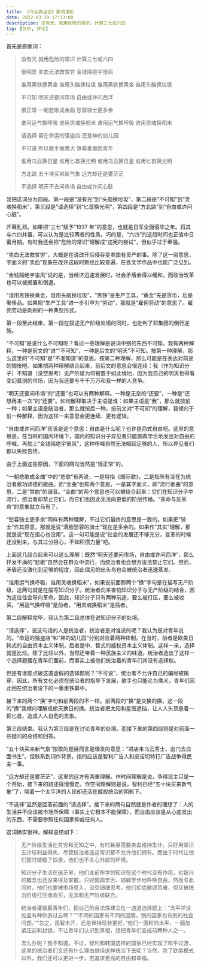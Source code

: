 ```yaml
---
title: 《乌云典当记》歌词浅析
date: 2022-03-29 17:13:00
description: 没有光，就用危险的常识，计算三七或六四
tag: [分析, 评论]
---
```


首先是原歌词：

> 没有光
> 就用危险的常识
> 计算三七或六四
> 
> 很明显
> 卖血无法救贫穷
> 金钱隔绝宇宙风
> 
> 谁用黑铁换黄金
> 谁用头脑换垃圾
> 谁用黑铁换黄金
> 谁用头脑换垃圾
> 
> 不可知
> 明天还要问市场
> 自由或许问西洋
> 
> 很正常
> 一朝悲歌成金曲
> 愁容骑士更多余
> 
> 谁用运气换呼吸
> 谁用灵魂换稻米
> 谁用运气换呼吸
> 谁用灵魂换稻米
> 
> 请选择
> 留在命运的强盗店
> 还是神的幼儿园
> 
> 不可说
> 所以歌手做鹰犬
> 铁幕重重困青年
> 
> 谁用乌云换日星
> 谁用匕首换光明
> 谁用乌云换日星
> 谁用匕首换光明
> 
> 方北路
> 五十块买来新气象
> 远方却还是雾茫茫
> 
> 不选择
> 明天不去问市场
> 自由或许问心脏

我把这词分为四段。第一段是“没有光”到“头脑换垃圾”，第二段是“不可知”到“灵魂换稻米”，第三段是“请选择”到“匕首换光明”，第四段是“方北路”到“自由或许问心脏”。

开幕乳邓。如果把“三七”赋予“1937 年”的意思，也就是日军全面侵华之年。将其与六四并置，可以认为是比较两者的性质。巧的是，“六四”的这段时间也正值中日蜜月期。有时我还会把“危险的常识”理解成“违宪的尝试”，但似乎过于牵强。

“卖血无法救贫穷”，大概是在说改开后侵吞变卖国有资产的事。除了这一层意思，字面义的“卖血”现象在改开这段时期也比较普遍，在各文学作品中也能广泛见到。

“金钱隔绝宇宙风”说的是，当经济迅速发展时，社会矛盾会得以缓和，而政治改革也可以被搁置和倒退。

“谁用黑铁换黄金，谁用头脑换垃圾”，“黑铁”是生产工具，“黄金”先是货币，后是奢侈品。如果把“生产工具”进一步引申为“劳动”，那就是“雇佣劳动”的意思了。雇佣劳动是剥削的一种典型形式。

第一段至此结束，第一段在叙述无产阶级处境的同时，也批判了邓集团的倒行逆施。

“不可知”是说什么不可知呢？看过一些理解是说词中别的东西不可知。我有两种解释，一种是前文的“谁”“不可知”，一种是后文的“明天”不可知。按第一种理解，那么这里的“不可知”是“不准知道”的意思。按第二种理解，那么可能是在表达对前途的惆怅吧。如果把两种理解结合起来，前后文的意思会很连续：我（作为知识分子）不知道（没空思考）无产阶级为何被置于如此境地，因为我自己的明天也得看变幻莫测的市场，因为我还要与千千万万和我一样的人竞争。

“明天还要问市场”的“还要”也可以有两种解释。一种是无奈的“还要”，一种是“还想再来一次”的“还要”。如何解释取决于主语是谁：如果主语是“我”，那么就按前一种；如果主语是统治者，那么就按后一种。按前文对“不可知”的理解，我倾向于前一种解释，因为这样一来意思会更连续、更有逻辑。

“自由或许问西洋”应该是这个意思：自由是什么呢？也许是西式自由吧。这里的意思是，在当时的国内环境下，国内的知识分子异见者只能鹦鹉学舌地发出对自由的呼喊，再加上“金钱隔绝宇宙风”，这种呼喊自然无法喊起足够的人，所以异见者们都以失败告终。

由于上面这些原因，下面的两句当然是“很正常”的。

“一朝悲歌成金曲”中的“悲歌”有两说，一是特指《国际歌》，二是指所有没在为统治者歌功颂德的歌曲。而“金曲”也有两个意思，一是其字面义，即“流行歌曲”的意思，二是“禁曲”的谐音。“金曲”的两个意思也可以被结合起来：它们在知识分子中流行，统治者却禁止它们，而它们也因此无法向更低的阶层传播。“革命与反革命”的意象就立马有了。

“愁容骑士更多余”同样有两种理解，不过它们最终的意思是一致的。如果把“骑士”作其原意，那就是说“满脸愁容的骑士”现在是多余的。如果作“其实”理解，那就是说“现在担心也没用”。这一句可能是说“社会的发展还不够充分，变革的时候还没到来，与其过分担心，不如积攒力量”吧。

上面这几段合起来可以这么理解：既然“明天还要问市场，自由或许问西洋”，那么抒发不满的“悲歌”自然会在群众中流行，而统治者也会想方设法禁止它们。然而，矛盾还没激化到足够的程度，因此偶见的出头鸟也会被统治者迅速蒸发。

“谁用运气换呼吸，谁用灵魂换稻米”，如果说前面那两个“换”字句是在描写无产阶级，这两句就是在描写知识分子。统治者向来害怕知识分子与无产阶级的结合，因为这往往会导向革命。因此，知识分子只有两种前途，要么被打压，要么被收买。“用运气换呼吸”是前者，“用灵魂换稻米”是后者。

第二段解释完毕，我认为第二段总体在说知识分子的处境。

“请选择”，说这句话的人是统治者，统治者是对谁说的呢？我认为是对青年说的。“命运的强盗店”和“神的幼儿园”分别对应着两种体制。在当时，前者是欧美日韩式的自由资本主义体制，后者是中、智式的威权资本主义体制。这样一来，选择就是比烂。除了比烂以外，当然还带着一种民族主义的味道。统治者造出了这样一个选择题摆在青年们面前，而事实上被他们统治着的青年们并没有选择权。

但是有谁能点破这道虚假的选择题呢？“不可说”，统治者不允许自己的骗局被揭穿，因此，所有文化必须在统治者的指导下发展，歌手也只能沦为鹰犬，青年们因此困在统治者设下的一重重铁幕中。

接下来的两个“换”字句和前两段的不一样。前两段的“换”是交换的换，这一段的“换”我倾向理解成偷天换日的换。统治者把太阳和星辰遮挡，让人人头顶悬着一把匕首，造成人人自危的景象。

第三段结束。我认为第三段是在讨论青年的处境。而接下来的第四段则是对前面一些疑问的总结和回答。

“五十块买来新气象”按歌的题目而言是理发的意思：“进店来乌云秀士，出门去白面书生”。但联系到词作背景，指的应该是智利广告人和皮诺切特打广告战争得民主一事。

“远方却还是雾茫茫”，这里的远方有两重理解。作时间理解是说，争得民主只是一个开始，接下来的路还得慢慢走。作空间理解则是说，智利已经“五十块买来新气象”了，隔着一个太平洋的人民却还活在威权统治的阴影下。

“不选择”显然是回答前面的“请选择”。接下来的两句自然就是作者的理想了：人的生活并不应该被市场所保障（事实上它根本不能保障），而自由应该是从心底发出的东西，不需要参照任何国家抑或任何人。

这词确实很神，解释总结如下：

> 无产阶级生活在贫穷和无知之中，有时甚至需要卖血维持生计，只好用常识去计较利益得失，尽管统治者连这常识都不允许他们拥有。而由于时代让他们暂时做稳了奴隶，他们也不关心外部的环境。
> 
> 知识分子生活在迷茫里，他们此前所学的知识在这个时代没有作用，对新兴的概念也还没来得及掌握，只好鹦鹉学舌、邯郸学步地呼唤自由，然而与此同时，他们也要被市场卷入，没空细细思考。他们拒绝歌颂苦难，但又被统治阶级打压或收买，无法和无产阶级联合。
> 
> 统治者灌输着青年们，把自己的合法性建立在一道道选择题上：“太平洋没加盖有种你游过去啊？”“不同的国家有不同的国情，别的国家也有别的社会问题。”“总之，民智未开，还是保持现状更好。”他们一面粉饰太平，一面加紧压迫和封锁，不让青年们认识到真相，想把青年们变成前两种人之一。
> 
> 怎么办呢？我不知道。不过，智利和韩国这样的国家已经实现了和平过渡，这里的统治者们又还有什么理由继续这样统治下去呢？当然，除了欧美模式以外，我们还可以更进一步，去追求更高的自由和幸福。

